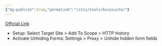 ```yaml
---
{"dg-publish":true,"permalink":"/itsi/tools/burpsuite/"}
---
```


[Official Link](https://portswigger.net/burp)
- Setup: Select Target Site > Add To Scope > HTTP history
- Activate Unhiding Forms: Settings > Proxy > Unhide hidden form fields